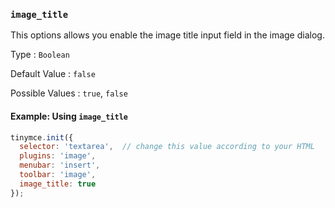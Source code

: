 ### `image_title`

This options allows you enable the image title input field in the image dialog.

Type
: `Boolean`

Default Value
: `false`

Possible Values
: `true`, `false`

#### Example: Using `image_title`

```js
tinymce.init({
  selector: 'textarea',  // change this value according to your HTML
  plugins: 'image',
  menubar: 'insert',
  toolbar: 'image',
  image_title: true
});
```

